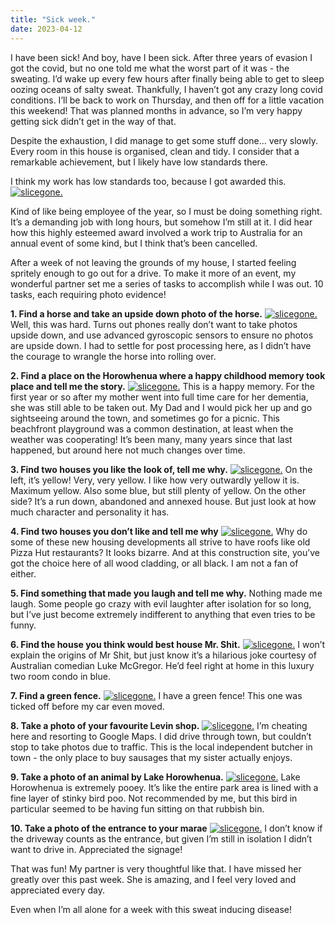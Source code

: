 ```yaml
---
title: "Sick week."
date: 2023-04-12
---
```


I have been sick! And boy, have I been sick. After three years of evasion I got the covid, but no one told me what the worst part of it was - the sweating. I’d wake up every few hours after finally being able to get to sleep oozing oceans of salty sweat. Thankfully, I haven’t got any crazy long covid conditions. I’ll be back to work on Thursday, and then off for a little vacation this weekend! That was planned months in advance, so I’m very happy getting sick didn’t get in the way of that.

Despite the exhaustion, I did manage to get some stuff done… very slowly. Every room in this house is organised, clean and tidy. I consider that a remarkable achievement, but I likely have low standards there.

I think my work has low standards too, because I got awarded this.
[![slicegone.](../../assets/images/blog/award.png)](../../assets/images/blog/award.png)

Kind of like being employee of the year, so I must be doing something right. It’s a demanding job with long hours, but somehow I’m still at it. I did hear how this highly esteemed award involved a work trip to Australia for an annual event of some kind, but I think that’s been cancelled.

After a week of not leaving the grounds of my house, I started feeling spritely enough to go out for a drive. To make it more of an event, my wonderful partner set me a series of tasks to accomplish while I was out. 10 tasks, each requiring photo evidence!

**1. Find a horse and take an upside down photo of the horse.**
[![slicegone.](../../assets/images/blog/horse.jpg)](../../assets/images/blog/horse.jpg)
Well, this was hard. Turns out phones really don’t want to take photos upside down, and use advanced gyroscopic sensors to ensure no photos are upside down. I had to settle for post processing here, as I didn’t have the courage to wrangle the horse into rolling over.

**2. Find a place on the Horowhenua where a happy childhood memory took place and tell me the story.**
[![slicegone.](../../assets/images/blog/hokio.jpg)](../../assets/images/blog/hokio.jpg)
This is a happy memory. For the first year or so after my mother went into full time care for her dementia, she was still able to be taken out. My Dad and I would pick her up and go sightseeing around the town, and sometimes go for a picnic. This beachfront playground was a common destination, at least when the weather was cooperating! It’s been many, many years since that last happened, but around here not much changes over time.

**3. Find two houses you like the look of, tell me why.**
[![slicegone.](../../assets/images/blog/yellowhouse.jpg)](../../assets/images/blog/yellowhouse.jpg)
On the left, it’s yellow! Very, very yellow. I like how very outwardly yellow it is. Maximum yellow. Also some blue, but still plenty of yellow. On the other side? It’s a run down, abandoned and annexed house. But just look at how much character and personality it has.

**4. Find two houses you don’t like and tell me why**
[![slicegone.](../../assets/images/blog/uglyhouse.jpg)](../../assets/images/blog/uglyhouse.jpg)
Why do some of these new housing developments all strive to have roofs like old Pizza Hut restaurants? It looks bizarre. And at this construction site, you’ve got the choice here of all wood cladding, or all black. I am not a fan of either.

**5. Find something that made you laugh and tell me why.**
Nothing made me laugh. Some people go crazy with evil laughter after isolation for so long, but I’ve just become extremely indifferent to anything that even tries to be funny.

**6. Find the house you think would best house Mr. Shit.**
[![slicegone.](../../assets/images/blog/mrshit.jpg)](../../assets/images/blog/mrshit.jpg)
I won’t explain the origins of Mr Shit, but just know it’s a hilarious joke courtesy of Australian comedian Luke McGregor. He’d feel right at home in this luxury two room condo in blue.

**7. Find a green fence.**
[![slicegone.](../../assets/images/blog/greenfence.jpg)](../../assets/images/blog/greenfence.jpg)
I have a green fence! This one was ticked off before my car even moved.

**8. Take a photo of your favourite Levin shop.**
[![slicegone.](../../assets/images/blog/paulsmeat.jpg)](../../assets/images/blog/paulsmeat.jpg)
I’m cheating here and resorting to Google Maps. I did drive through town, but couldn’t stop to take photos due to traffic. This is the local independent butcher in town - the only place to buy sausages that my sister actually enjoys.

**9. Take a photo of an animal by Lake Horowhenua.**
[![slicegone.](../../assets/images/blog/poolake.jpg)](../../assets/images/blog/poolake.jpg)
Lake Horowhenua is extremely pooey. It’s like the entire park area is lined with a fine layer of stinky bird poo. Not recommended by me, but this bird in particular seemed to be having fun sitting on that rubbish bin.

**10. Take a photo of the entrance to your marae**
[![slicegone.](../../assets/images/blog/marae.jpg)](../../assets/images/blog/marae.jpg)
I don’t know if the driveway counts as the entrance, but given I’m still in isolation I didn’t want to drive in. Appreciated the signage!

That was fun! My partner is very thoughtful like that. I have missed her greatly over this past week. She is amazing, and I feel very loved and appreciated every day.

Even when I’m all alone for a week with this sweat inducing disease!
